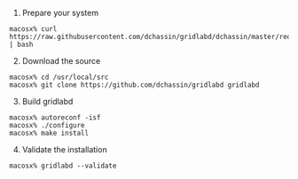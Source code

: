 1. Prepare your system
~~~
macosx% curl https://raw.githubusercontent.com/dchassin/gridlabd/dchassin/master/requirements | bash
~~~

2. Download the source
~~~
macosx% cd /usr/local/src
macosx% git clone https://github.com/dchassin/gridlabd gridlabd
~~~

3. Build gridlabd
~~~
macosx% autoreconf -isf
macosx% ./configure
macosx% make install
~~~

4. Validate the installation
~~~
macosx% gridlabd --validate
~~~

